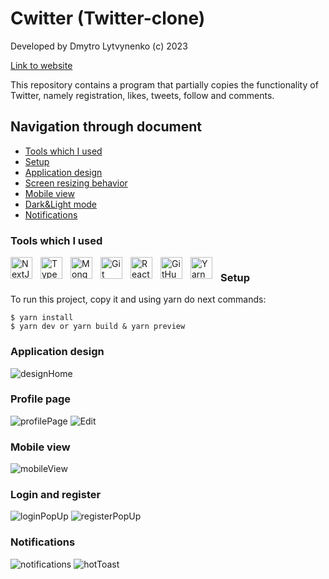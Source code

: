 # Cwitter (Twitter-clone)
Developed by Dmytro Lytvynenko (с) 2023

[Link to website](https://cwitter-5fy8.vercel.app/)

This repository contains a program that partially copies the functionality of Twitter, namely registration, likes, tweets, follow and comments.

## Navigation through document
* [Tools which I used](#Tools-which-I-used)
* [Setup](#Setup)
* [Application design](#Application-design)
* [Screen resizing behavior](#Profile-page)
* [Mobile view](#Mobile-view)
* [Dark&Light mode](#Login-and-register)
* [Notifications](#Notifications)

### Tools which I used

<img align="left" alt="NextJs" width="35px" style="padding-right:10px;" src="https://cdn.jsdelivr.net/gh/devicons/devicon/icons/nextjs/nextjs-original-wordmark.svg" />
<img align="left" alt="TypeScript" width="35px" style="padding-right:10px;" src="https://cdn.jsdelivr.net/gh/devicons/devicon/icons/typescript/typescript-plain.svg" />
<img align="left" alt="MongoDB" width="35px" style="padding-right:10px;" src="https://cdn.jsdelivr.net/gh/devicons/devicon/icons/mongodb/mongodb-original.svg" />
<img align="left" alt="Git" width="35px" style="padding-right:10px;" src="https://cdn.jsdelivr.net/gh/devicons/devicon/icons/git/git-original.svg" />
<img align="left" alt="React" width="35px" style="padding-right:10px;" src="https://cdn.jsdelivr.net/gh/devicons/devicon/icons/react/react-original.svg" />
<img align="left" alt="GitHub" width="35px" style="padding-right:10px;" src="https://cdn.jsdelivr.net/gh/devicons/devicon/icons/github/github-original.svg" />
<img align="left" alt="Yarn" width="35px" style="padding-right:10px;" src="https://cdn.jsdelivr.net/gh/devicons/devicon/icons/yarn/yarn-original.svg" />

#

### Setup
To run this project, copy it and using yarn do next commands:

```
$ yarn install
$ yarn dev or yarn build & yarn preview
```

### Application design
![designHome](https://github.com/Dimativ/cwitter/assets/88792228/f3d24c86-2424-4e9f-86f2-17b59b952ac9)
### Profile page
![profilePage](https://github.com/Dimativ/cwitter/assets/88792228/d5f13a04-9479-4536-a1e9-eba55eb3abe5)
![Edit](https://github.com/Dimativ/cwitter/assets/88792228/05554aca-0393-4625-89ae-fae9a2ffbd0b)
### Mobile view
![mobileView](https://github.com/Dimativ/cwitter/assets/88792228/14cf0447-25e4-4b0b-9de8-0670a8eaebc7)
### Login and register
![loginPopUp](https://github.com/Dimativ/cwitter/assets/88792228/33ea42a2-c622-4241-84a6-69472cf97ce9)
![registerPopUp](https://github.com/Dimativ/cwitter/assets/88792228/3f12fc2c-7b6a-444b-81c9-3da286119769)
### Notifications
![notifications](https://github.com/Dimativ/cwitter/assets/88792228/76843b64-31ca-4052-b045-09cda061e55c)
![hotToast](https://github.com/Dimativ/cwitter/assets/88792228/377eac4e-1288-4d37-a242-1ab13242ff40)
